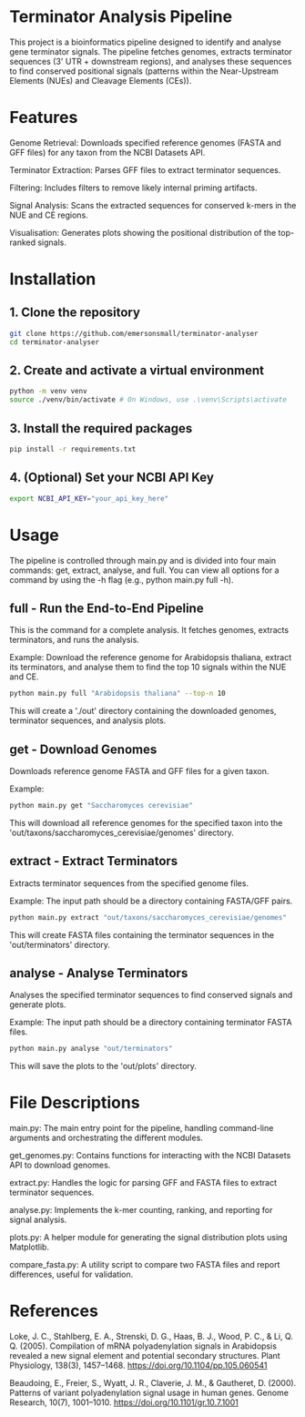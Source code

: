 # Terminator Analysis Pipeline
This project is a bioinformatics pipeline designed to identify and analyse gene terminator signals. The pipeline fetches genomes, extracts terminator sequences (3' UTR + downstream regions), and analyses these sequences to find conserved positional signals (patterns within the Near-Upstream Elements (NUEs) and Cleavage Elements (CEs)).

# Features
Genome Retrieval: Downloads specified reference genomes (FASTA and GFF files) for any taxon from the NCBI Datasets API.

Terminator Extraction: Parses GFF files to extract terminator sequences.

Filtering: Includes filters to remove likely internal priming artifacts.

Signal Analysis: Scans the extracted sequences for conserved k-mers in the NUE and CE regions.

Visualisation: Generates plots showing the positional distribution of the top-ranked signals.

# Installation
## 1. Clone the repository
```bash
git clone https://github.com/emersonsmall/terminator-analyser  
cd terminator-analyser  
```

## 2. Create and activate a virtual environment
```bash
python -m venv venv
source ./venv/bin/activate # On Windows, use .\venv\Scripts\activate
```

## 3. Install the required packages
```bash
pip install -r requirements.txt
```

## 4. (Optional) Set your NCBI API Key
```bash
export NCBI_API_KEY="your_api_key_here"
```

# Usage
The pipeline is controlled through main.py and is divided into four main commands: get, extract, analyse, and full. You can view all options for a command by using the -h flag (e.g., python main.py full -h).

## full - Run the End-to-End Pipeline
This is the command for a complete analysis. It fetches genomes, extracts terminators, and runs the analysis.

Example:
Download the reference genome for Arabidopsis thaliana, extract its terminators, and analyse them to find the top 10 signals within the NUE and CE.

```bash
python main.py full "Arabidopsis thaliana" --top-n 10
```

This will create a './out' directory containing the downloaded genomes, terminator sequences, and analysis plots.

## get - Download Genomes
Downloads reference genome FASTA and GFF files for a given taxon.

Example:

```bash
python main.py get "Saccharomyces cerevisiae"
```

This will download all reference genomes for the specified taxon into the 'out/taxons/saccharomyces_cerevisiae/genomes' directory.

## extract - Extract Terminators
Extracts terminator sequences from the specified genome files.

Example:
The input path should be a directory containing FASTA/GFF pairs.

```bash
python main.py extract "out/taxons/saccharomyces_cerevisiae/genomes"
```

This will create FASTA files containing the terminator sequences in the 'out/terminators' directory.

## analyse - Analyse Terminators
Analyses the specified terminator sequences to find conserved signals and generate plots.

Example:
The input path should be a directory containing terminator FASTA files.

```bash
python main.py analyse "out/terminators"
```

This will save the plots to the 'out/plots' directory.

# File Descriptions
main.py: The main entry point for the pipeline, handling command-line arguments and orchestrating the different modules.

get_genomes.py: Contains functions for interacting with the NCBI Datasets API to download genomes.

extract.py: Handles the logic for parsing GFF and FASTA files to extract terminator sequences.

analyse.py: Implements the k-mer counting, ranking, and reporting for signal analysis.

plots.py: A helper module for generating the signal distribution plots using Matplotlib.

compare_fasta.py: A utility script to compare two FASTA files and report differences, useful for validation.

# References
Loke, J. C., Stahlberg, E. A., Strenski, D. G., Haas, B. J., Wood, P. C., & Li, Q. Q. (2005). Compilation of mRNA polyadenylation signals in Arabidopsis revealed a new signal element and potential secondary structures. Plant Physiology, 138(3), 1457–1468. https://doi.org/10.1104/pp.105.060541

Beaudoing, E., Freier, S., Wyatt, J. R., Claverie, J. M., & Gautheret, D. (2000). Patterns of variant polyadenylation signal usage in human genes. Genome Research, 10(7), 1001–1010. https://doi.org/10.1101/gr.10.7.1001
